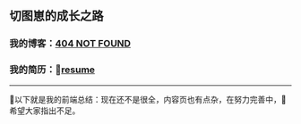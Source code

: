 ## 切图崽的成长之路
### 我的博客：[404 NOT FOUND](https://wang.icey.cc) 
### 我的简历：[resume](https://cv.icey.cc)
---
以下就是我的前端总结：现在还不是很全，内容页也有点杂，在努力完善中，💪希望大家指出不足。